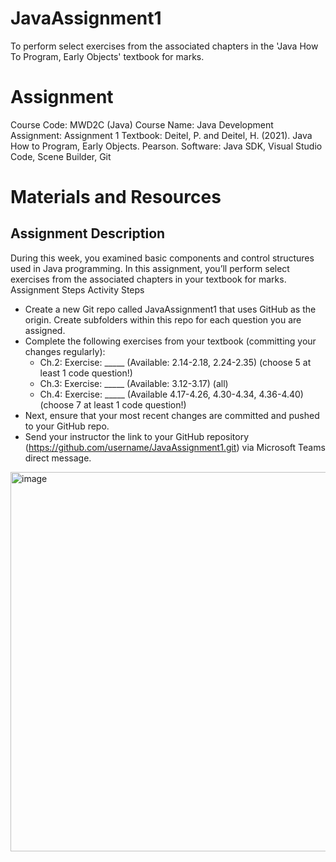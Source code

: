 # JavaAssignment1
To perform select exercises from the associated chapters in the 'Java How To Program, Early Objects' textbook for marks.


# Assignment
Course Code:  MWD2C (Java)
Course Name:	Java Development
Assignment:		Assignment 1
Textbook:     Deitel, P. and Deitel, H. (2021). Java How to Program, Early Objects. Pearson.
Software:		  Java SDK, Visual Studio Code, Scene Builder, Git

# Materials and Resources
## Assignment Description
During this week, you examined basic components and control structures used in Java programming. In this assignment, you’ll perform select exercises from the associated chapters in your textbook for marks.
Assignment Steps
Activity Steps

- Create a new Git repo called JavaAssignment1 that uses GitHub as the origin. Create subfolders within this repo for each question you are assigned.
- Complete the following exercises from your textbook (committing your changes regularly):
  - Ch.2: Exercise: _____ (Available: 2.14-2.18, 2.24-2.35) (choose 5 at least 1 code question!)
  - Ch.3: Exercise: _____ (Available: 3.12-3.17) (all)
  - Ch.4: Exercise: _____ (Available 4.17-4.26, 4.30-4.34, 4.36-4.40) (choose 7 at least 1 code question!)
- Next, ensure that your most recent changes are committed and pushed to your GitHub repo.
- Send your instructor the link to your GitHub repository (https://github.com/username/JavaAssignment1.git) via Microsoft Teams direct message.
<img width="516" height="607" alt="image" src="https://github.com/user-attachments/assets/79ea5af4-9da7-40bc-9cae-9bc182373dd9" />
